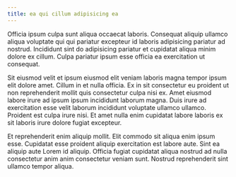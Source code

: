 ```yaml
---
title: ea qui cillum adipisicing ea
---
```


Officia ipsum culpa sunt aliqua occaecat laboris. Consequat aliquip ullamco aliqua voluptate qui qui pariatur excepteur id laboris adipisicing pariatur ad nostrud. Incididunt sint do adipisicing pariatur et cupidatat aliqua minim dolore ex cillum. Culpa pariatur ipsum esse officia ea exercitation ut consequat.

Sit eiusmod velit et ipsum eiusmod elit veniam laboris magna tempor ipsum elit dolore amet. Cillum in et nulla officia. Ex in sit consectetur eu proident ut non reprehenderit mollit quis consectetur culpa nisi ex. Amet eiusmod labore irure ad ipsum ipsum incididunt laborum magna. Duis irure ad exercitation esse velit laborum incididunt voluptate ullamco ullamco. Proident est culpa irure nisi. Et amet nulla enim cupidatat labore laboris ex sit laboris irure dolore fugiat excepteur.

Et reprehenderit enim aliquip mollit. Elit commodo sit aliqua enim ipsum esse. Cupidatat esse proident aliquip exercitation est labore aute. Sint ea aliquip aute Lorem id aliquip. Officia fugiat cupidatat aliqua nostrud ad nulla consectetur anim anim consectetur veniam sunt. Nostrud reprehenderit sint ullamco tempor aliqua.